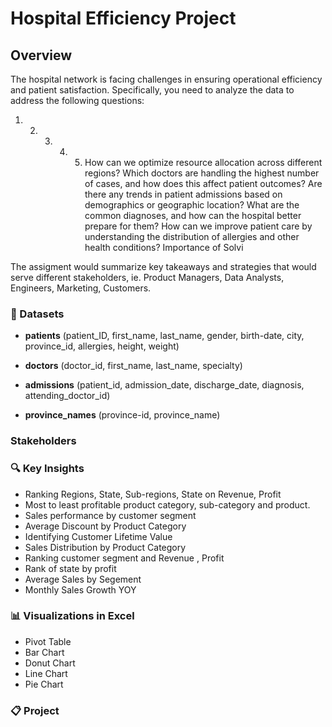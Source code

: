 # Hospital Efficiency Project

## Overview  
The hospital network is facing challenges in ensuring operational efficiency and patient
satisfaction. Specifically, you need to analyze the data to address the following questions:
1. 2. 3. 4. 5. How can we optimize resource allocation across different regions?
Which doctors are handling the highest number of cases, and how does this affect
patient outcomes?
Are there any trends in patient admissions based on demographics or geographic
location?
What are the common diagnoses, and how can the hospital better prepare for them?
How can we improve patient care by understanding the distribution of allergies and other
health conditions?
Importance of Solvi

‬‭The assigment would summarize key takeaways and strategies that would serve different stakeholders, ie.  Product Managers, Data Analysts, Engineers, Marketing, Customers.
‭  
### 🔢 Datasets

-  **patients** 
(patient_ID, first_name, last_name, gender, birth-date, city, province_id, allergies, height, weight) 


- **doctors** 
(doctor_id, first_name, last_name, specialty)


- **admissions** 
(patient_id, admission_date, discharge_date, diagnosis, attending_doctor_id)


- **province_names** 
(province-id, province_name)


### Stakeholders



### 🔍 Key Insights  
- Ranking Regions, State, Sub-regions, State on Revenue, Profit
- Most to least profitable product category, sub-category and product.
- Sales performance by customer segment
- Average Discount by Product Category
- Identifying Customer Lifetime Value
- Sales Distribution by Product Category
- Ranking customer segment and Revenue , Profit
- Rank of state by profit
- Average Sales by Segement
- Monthly Sales Growth YOY

### 📊 Visualizations in Excel
- Pivot Table
- Bar Chart
- Donut Chart
- Line Chart
- Pie Chart


### 📋 Project
